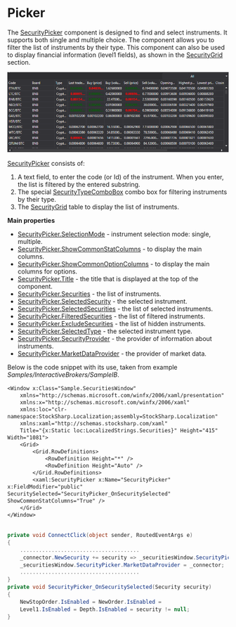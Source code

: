 # Picker

The [SecurityPicker](xref:StockSharp.Xaml.SecurityPicker) component is designed to find and select instruments. It supports both single and multiple choice. The component allows you to filter the list of instruments by their type. This component can also be used to display financial information (level1 fields), as shown in the [SecurityGrid](table.md) section. 

![GUI SecurityPicker2](../../../../images/gui_securitypicker2.png)

[SecurityPicker](xref:StockSharp.Xaml.SecurityPicker) consists of: 

1. A text field, to enter the code (or Id) of the instrument. When you enter, the list is filtered by the entered substring.
2. The special [SecurityTypeComboBox](xref:StockSharp.Xaml.SecurityTypeComboBox) combo box for filtering instruments by their type.
3. The [SecurityGrid](xref:StockSharp.Xaml.SecurityGrid) table to display the list of instruments.

**Main properties**

- [SecurityPicker.SelectionMode](xref:StockSharp.Xaml.SecurityPicker.SelectionMode) \- instrument selection mode: single, multiple.
- [SecurityPicker.ShowCommonStatColumns](xref:StockSharp.Xaml.SecurityPicker.ShowCommonStatColumns) \- to display the main columns.
- [SecurityPicker.ShowCommonOptionColumns](xref:StockSharp.Xaml.SecurityPicker.ShowCommonOptionColumns) \- to display the main columns for options.
- [SecurityPicker.Title](xref:StockSharp.Xaml.SecurityPicker.Title) \- the title that is displayed at the top of the component.
- [SecurityPicker.Securities](xref:StockSharp.Xaml.SecurityPicker.Securities) \- the list of instruments.
- [SecurityPicker.SelectedSecurity](xref:StockSharp.Xaml.SecurityPicker.SelectedSecurity) \- the selected instrument.
- [SecurityPicker.SelectedSecurities](xref:StockSharp.Xaml.SecurityPicker.SelectedSecurities) \- the list of selected instruments.
- [SecurityPicker.FilteredSecurities](xref:StockSharp.Xaml.SecurityPicker.FilteredSecurities) \- the list of filtered instruments.
- [SecurityPicker.ExcludeSecurities](xref:StockSharp.Xaml.SecurityPicker.ExcludeSecurities) \- the list of hidden instruments.
- [SecurityPicker.SelectedType](xref:StockSharp.Xaml.SecurityPicker.SelectedType) \- the selected instrument type.
- [SecurityPicker.SecurityProvider](xref:StockSharp.Xaml.SecurityPicker.SecurityProvider) \- the provider of information about instruments.
- [SecurityPicker.MarketDataProvider](xref:StockSharp.Xaml.SecurityPicker.MarketDataProvider) \- the provider of market data.

Below is the code snippet with its use, taken from example *Samples\/InteractiveBrokers\/SampleIB*. 

```xaml
<Window x:Class="Sample.SecuritiesWindow"
    xmlns="http://schemas.microsoft.com/winfx/2006/xaml/presentation"
    xmlns:x="http://schemas.microsoft.com/winfx/2006/xaml"
    xmlns:loc="clr-namespace:StockSharp.Localization;assembly=StockSharp.Localization"
    xmlns:xaml="http://schemas.stocksharp.com/xaml"
    Title="{x:Static loc:LocalizedStrings.Securities}" Height="415" Width="1081">
	<Grid>
		<Grid.RowDefinitions>
			<RowDefinition Height="*" />
			<RowDefinition Height="Auto" />
		</Grid.RowDefinitions>
		<xaml:SecurityPicker x:Name="SecurityPicker" x:FieldModifier="public" SecuritySelected="SecurityPicker_OnSecuritySelected" ShowCommonStatColumns="True" />
	</Grid>
</Window>
	  	
```
```cs
private void ConnectClick(object sender, RoutedEventArgs e)
{
    ......................................
	_connector.NewSecurity += security => _securitiesWindow.SecurityPicker.Securities.Add(security);
	_securitiesWindow.SecurityPicker.MarketDataProvider = _connector;
	......................................
}
private void SecurityPicker_OnSecuritySelected(Security security)
{
	NewStopOrder.IsEnabled = NewOrder.IsEnabled =
	Level1.IsEnabled = Depth.IsEnabled = security != null;
}
```
